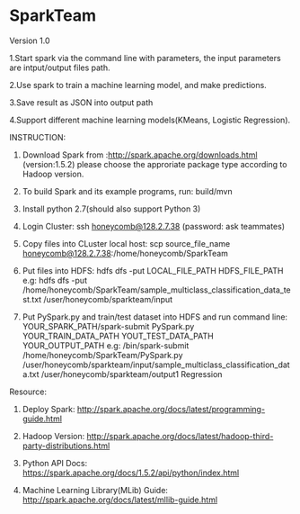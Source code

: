 # SparkTeam
Version 1.0

1.Start spark via the command line with parameters, the input
parameters are intput/output files path.

2.Use spark to train a machine learning model, and make predictions.

3.Save result as JSON into output path

4.Support different machine learning models(KMeans, Logistic Regression).

INSTRUCTION:

1. Download Spark from :http://spark.apache.org/downloads.html (version:1.5.2)
   please choose the approriate package type according to Hadoop version.

2. To build Spark and its example programs, run:
   build/mvn

3. Install python 2.7(should also support Python 3)

4. Login Cluster: 
   ssh honeycomb@128.2.7.38 (password: ask teammates)

5. Copy files into CLuster local host: 
   scp source_file_name honeycomb@128.2.7.38:/home/honeycomb/SparkTeam

6. Put files into HDFS:
   hdfs dfs -put LOCAL_FILE_PATH HDFS_FILE_PATH
   e.g:
   hdfs dfs -put /home/honeycomb/SparkTeam/sample_multiclass_classification_data_test.txt /user/honeycomb/sparkteam/input

7. Put PySpark.py and train/test dataset into HDFS and run command line:
   YOUR_SPARK_PATH/spark-submit PySpark.py YOUR_TRAIN_DATA_PATH YOUT_TEST_DATA_PATH YOUR_OUTPUT_PATH
   e.g:
   /bin/spark-submit /home/honeycomb/SparkTeam/PySpark.py /user/honeycomb/sparkteam/input/sample_multiclass_classification_data.txt /user/honeycomb/sparkteam/output1 Regression

Resource:

1. Deploy Spark: http://spark.apache.org/docs/latest/programming-guide.html

2. Hadoop Version: http://spark.apache.org/docs/latest/hadoop-third-party-distributions.html

3. Python API Docs: https://spark.apache.org/docs/1.5.2/api/python/index.html

4. Machine Learning Library(MLib) Guide: http://spark.apache.org/docs/latest/mllib-guide.html
